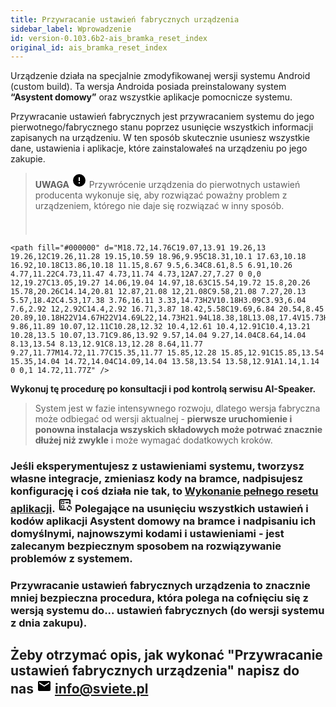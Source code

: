 ```yaml
---
title: Przywracanie ustawień fabrycznych urządzenia
sidebar_label: Wprowadzenie
id: version-0.103.6b2-ais_bramka_reset_index
original_id: ais_bramka_reset_index
---
```


Urządzenie działa na specjalnie zmodyfikowanej wersji systemu Android (custom build). Ta wersja Androida posiada preinstalowany system **“Asystent domowy”** oraz wszystkie aplikacje pomocnicze systemu.

Przywracanie ustawień fabrycznych jest przywracaniem systemu do jego pierwotnego/fabrycznego stanu poprzez usunięcie wszystkich informacji zapisanych na urządzeniu. W ten sposób skutecznie usuniesz wszystkie dane, ustawienia i aplikacje, które zainstalowałeś na urządzeniu po jego zakupie.

> **UWAGA** <svg style="width:24px;height:24px" viewBox="0 0 24 24">
    <path fill="#000000" d="M13,13H11V7H13M13,17H11V15H13M12,2A10,10 0 0,0 2,12A10,10 0 0,0 12,22A10,10 0 0,0 22,12A10,10 0 0,0 12,2Z" />
</svg> Przywrócenie urządzenia do pierwotnych ustawień producenta wykonuje się, aby rozwiązać poważny problem z urządzeniem, którego nie daje się rozwiązać w inny sposób.
>
> <svg style="width:24px;height:24px" viewBox="0 0 24 24">
    <path fill="#000000" d="M18.72,14.76C19.07,13.91 19.26,13 19.26,12C19.26,11.28 19.15,10.59 18.96,9.95C18.31,10.1 17.63,10.18 16.92,10.18C13.86,10.18 11.15,8.67 9.5,6.34C8.61,8.5 6.91,10.26 4.77,11.22C4.73,11.47 4.73,11.74 4.73,12A7.27,7.27 0 0,0 12,19.27C13.05,19.27 14.06,19.04 14.97,18.63C15.54,19.72 15.8,20.26 15.78,20.26C14.14,20.81 12.87,21.08 12,21.08C9.58,21.08 7.27,20.13 5.57,18.42C4.53,17.38 3.76,16.11 3.33,14.73H2V10.18H3.09C3.93,6.04 7.6,2.92 12,2.92C14.4,2.92 16.71,3.87 18.42,5.58C19.69,6.84 20.54,8.45 20.89,10.18H22V14.67H22V14.69L22,14.73H21.94L18.38,18L13.08,17.4V15.73H17.91L18.72,14.76M9.27,11.77C9.57,11.77 9.86,11.89 10.07,12.11C10.28,12.32 10.4,12.61 10.4,12.91C10.4,13.21 10.28,13.5 10.07,13.71C9.86,13.92 9.57,14.04 9.27,14.04C8.64,14.04 8.13,13.54 8.13,12.91C8.13,12.28 8.64,11.77 9.27,11.77M14.72,11.77C15.35,11.77 15.85,12.28 15.85,12.91C15.85,13.54 15.35,14.04 14.72,14.04C14.09,14.04 13.58,13.54 13.58,12.91A1.14,1.14 0 0,1 14.72,11.77Z" />
</svg> **Wykonuj tę procedurę po konsultacji i pod kontrolą serwisu AI-Speaker.**
>
> System jest w fazie intensywnego rozwoju, dlatego wersja fabryczna może odbiegać od wersji aktualnej - **pierwsze uruchomienie i ponowna instalacja wszyskich składowych może potrwać znacznie dłużej niż zwykle** i może wymagać dodatkowych kroków.


### Jeśli eksperymentujesz z ustawieniami systemu, tworzysz własne integracje, zmieniasz kody na bramce, nadpisujesz konfigurację i coś działa nie tak, to [Wykonanie pełnego resetu aplikacji](/AIS-docs/docs/en/ais_bramka_reset_ais_step_by_step.html). <svg style="width:24px;height:24px" viewBox="0 0 24 24"> <path fill="#000000" d="M6,18V13H11V18H6M7,14V17H10V14H7M13,7.5H18V9.5H13V7.5M5,21A2,2 0 0,1 3,19V5A2,2 0 0,1 5,3H19A2,2 0 0,1 21,5V11.17C20.5,11.06 20,11 19.5,11H19V5H5V19H13.17C13.34,19.72 13.63,20.39 14,21H5M11,6V11H6V6H11M10,10V7H7V10H10M19,12V13.5A4,4 0 0,1 23,17.5C23,18.32 22.75,19.08 22.33,19.71L21.24,18.62C21.41,18.28 21.5,17.9 21.5,17.5A2.5,2.5 0 0,0 19,15V16.5L16.75,14.25L19,12M19,23V21.5A4,4 0 0,1 15,17.5C15,16.68 15.25,15.92 15.67,15.29L16.76,16.38C16.59,16.72 16.5,17.1 16.5,17.5A2.5,2.5 0 0,0 19,20V18.5L21.25,20.75L19,23Z" /> </svg> Polegające na usunięciu wszystkich ustawień i kodów aplikacji Asystent domowy na bramce i nadpisaniu ich **domyślnymi, najnowszymi kodami i ustawieniami** - jest zalecanym bezpiecznym sposobem na rozwiązywanie problemów z systemem.


### **Przywracanie ustawień fabrycznych urządzenia** to znacznie mniej bezpieczna procedura, która polega na cofnięciu się z wersją systemu do... ustawień fabrycznych (do wersji systemu z dnia zakupu).

## Żeby otrzymać opis, jak wykonać "Przywracanie ustawień fabrycznych urządzenia" napisz do nas <svg style="width:24px;height:24px" viewBox="0 0 24 24"> <path fill="#000000" d="M20,8L12,13L4,8V6L12,11L20,6M20,4H4C2.89,4 2,4.89 2,6V18A2,2 0 0,0 4,20H20A2,2 0 0,0 22,18V6C22,4.89 21.1,4 20,4Z" /> </svg> info@sviete.pl
